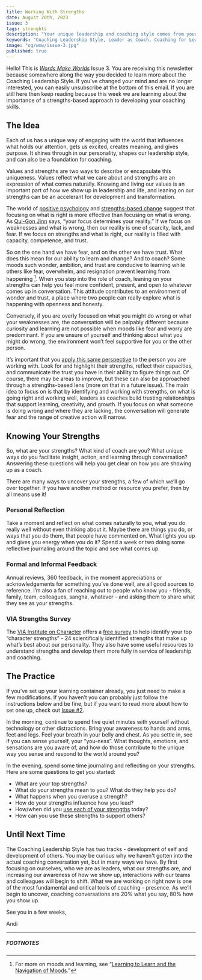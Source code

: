 ```yaml
---
title: Working With Strengths
date: August 20th, 2023
issue: 3
tags: strenghts
description: "Your unique leadership and coaching style comes from your strengths and values. What kind of leader and coach will you be?"
keywords: "Coaching Leadership Style, Leader as Coach, Coaching for Leaders, Manager as Coach"
image: "og/wmw/issue-3.jpg"
published: true
---
```


Hello! This is [_Words Make Worlds_](https://methodandmatter.com/words-make-worlds) Issue 3. You are receiving this newsletter because somewhere along the way you decided to learn more about the Coaching Leadership Style. If you’ve changed your mind and are no longer interested, you can easily unsubscribe at the bottom of this email. If you are still here then keep reading because this week we are learning about the importance of a strengths-based approach to developing your coaching skills.

## The Idea

Each of us has a unique way of engaging with the world that influences what holds our attention, gets us excited, creates meaning, and gives purpose. It shines through in our personality, shapes our leadership style, and can also be a foundation for coaching.

Values and strengths are two ways to describe or encapsulate this uniqueness. Values reflect what we care about and strengths are an expression of what comes naturally. Knowing and living our values is an important part of how we show up in leadership and life, and leaning on our strengths can be an accelerant for development and transformation.

The world of [positive psychology](https://www.health.harvard.edu/topics/positive-psychology) and [strengths-based change](https://www.naahq.org/sites/default/files/naa-documents/education/Building-A-Strengths-Based-Organization.pdf) suggest that focusing on what is right is more effective than focusing on what is wrong. As [Qui-Gon Jinn](https://en.wikipedia.org/wiki/Qui-Gon_Jinn) says, “your focus determines your reality.” If we focus on weaknesses and what is wrong, then our reality is one of scarcity, lack, and fear. If we focus on strengths and what is right, our reality is filled with capacity, competence, and trust.

So on the one hand we have fear, and on the other we have trust. What does this mean for our ability to learn and change? And to coach? Some moods such wonder, ambition, and trust are conducive to learning while others like fear, overwhelm, and resignation prevent learning from happening [^1]. When you step into the role of coach, leaning on your strengths can help you feel more confident, present, and open to whatever comes up in conversation. This attitude contributes to an environment of wonder and trust, a place where two people can really explore what is happening with openness and honesty.

Conversely, if you are overly focused on what you might do wrong or what your weaknesses are, the conversation will be palpably different because curiosity and learning are not possible when moods like fear and worry are predominant. If you are unsure of yourself and thinking about what you might do wrong, the environment won’t feel supportive for you or the other person.

It’s important that you [apply this same perspective](https://www.want.uji.es/wp-content/uploads/2020/04/2020_Pelaez-Coo-y-Salanova.pdf) to the person you are working with. Look for and highlight their strengths, reflect their capacities, and communicate the trust you have in their ability to figure things out. Of course, there may be areas to improve, but these can also be approached through a strengths-based lens (more on that in a future issue). The main idea to focus on is that by identifying and working with strengths, on what is going right and working well, leaders as coaches build trusting relationships that support learning, creativity, and growth. If you focus on what someone is doing wrong and where they are lacking, the conversation will generate fear and the range of creative action will narrow.

## Knowing Your Strengths
So, what are your strengths? What kind of coach are you? What unique ways do you facilitate insight, action, and learning through conversation? Answering these questions will help you get clear on how you are showing up as a coach.

There are many ways to uncover your strengths, a few of which we’ll go over together. If you have another method or resource you prefer, then by all means use it!

### Personal Reflection
Take a moment and reflect on what comes naturally to you, what you do really well without even thinking about it. Maybe there are things you do, or ways that you do them, that people have commented on. What lights you up and gives you energy when you do it? Spend a week or two doing some reflective journaling around the topic and see what comes up.

### Formal and Informal Feedback
Annual reviews, 360 feedback, in the moment appreciations or acknowledgements for something you’ve done well, are all good sources to reference. I’m also a fan of reaching out to people who know you - friends, family, team, colleagues, sangha, whatever - and asking them to share what they see as your strengths.

### VIA Strengths Survey
The [VIA Institute on Character](https://www.viacharacter.org) offers a [free survey](https://www.viacharacter.org/surveys/takesurvey) to help identify your top “character strengths” - 24 scientifically identified strengths that make up what’s best about our personality. They also have some useful resources to understand strengths and develop them more fully in service of leadership and coaching.


## The Practice
If you’ve set up your learning container already, you just need to make a few modifications. If you haven’t you can probably just follow the instructions below and be fine, but if you want to read more about how to set one up, check out [Issue #2](https://methodandmatter.com/words-make-worlds/002/).

In the morning, continue to spend five quiet minutes with yourself without technology or other distractions. Bring your awareness to hands and arms, feet and legs. Feel your breath in your belly and chest. As you settle in, see if you can sense yourself, your “you-ness”.  What thoughts, emotions, and sensations are you aware of, and how do those contribute to the unique way you sense and respond to the world around you?

In the evening, spend some time journaling and reflecting on your strengths. Here are some questions to get you started:

- What are your top strengths?
- What do your strengths mean to you? What do they help you do?
- What happens when you overuse a strength?
- How do your strengths influence how you lead?
- How/when did you [use each of your strengths](https://www.viacharacter.org/topics/articles/road-map-to-strengths-use) today?
- How can you use these strengths to support others?

## Until Next Time
The Coaching Leadership Style has two tracks - development of self and development of others. You may be curious why we haven't gotten into the actual coaching conversation yet, but in many ways we have. By first focusing on ourselves, who we are as leaders, what our strengths are, and increasing our awareness of how we show up, interactions with our teams and colleagues will begin to shift. What we are working on right now is one of the most fundamental and critical tools of coaching - presence. As we’ll begin to uncover, coaching conversations are 20% what you say, 80% how you show up.

See you in a few weeks,

Andi

---

##### FOOTNOTES

[^1]:	For more on moods and learning, see “[Learning to Learn and the Navigation of Moods](https://bookshop.org/p/books/learning-to-learn-and-the-navigation-of-moods-the-meta-skill-for-the-acquisition-of-skills-stuart-e-dreyfus-phd/11324350?ean=9780692801796).”
